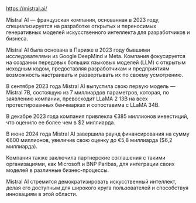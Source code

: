 https://mistral.ai/

Mistral AI — французская компания, основанная в 2023 году, специализируется на разработке открытых и переносимых генеративных моделей искусственного интеллекта для разработчиков и бизнеса.

Mistral AI была основана в Париже в 2023 году бывшими исследователями из Google DeepMind и Meta. Компания фокусируется на создании передовых больших языковых моделей (LLM) с открытым исходным кодом, предоставляя разработчикам и предприятиям возможность настраивать и развертывать их по своему усмотрению.

В сентябре 2023 года Mistral AI выпустила свою первую модель — Mistral 7B, состоящую из 7 миллиардов параметров, которая, по заявлению компании, превосходит LLaMA 2 13B на всех протестированных бенчмарках и сопоставима с LLaMA 34B.

В декабре 2023 года компания привлекла €385 миллионов инвестиций, что оценило ее более чем в $2 миллиарда.

В июне 2024 года Mistral AI завершила раунд финансирования на сумму €600 миллионов, увеличив свою оценку до €5,8 миллиарда ($6,2 миллиарда).

Компания также заключила партнерские соглашения с такими организациями, как Microsoft и BNP Paribas, для интеграции своих моделей в различные бизнес-процессы.

Mistral AI стремится демократизировать искусственный интеллект, делая его доступным для широкого круга пользователей и способствуя инновациям в этой области.